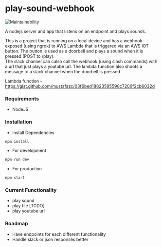 # play-sound-webhook
[![Maintainability](https://api.codeclimate.com/v1/badges/d0c3d0ebf4b0a85ffca7/maintainability)](https://codeclimate.com/github/mustafazc/play-sound-webhook/maintainability)

A nodejs server and app that listens on an endpoint and plays sounds. 

This is a project that is running on a local device and has a webhook exposed (using ngrok) to AWS Lambda that is triggered via an AWS IOT button. The button is used as a doorbell and plays a sound when it is pressed (POST to /play).  
The slack channel can calso call the webhook (using slash commands) with a url that just plays a youtube url.
The lambda function also shoots a message to a slack channel when the doorbell is pressed. 

Lambda function - https://gist.github.com/mustafazc/03f6bed18823595598c7206f2cb6032d

### Requirements
* NodeJS

### Installation
* Install Dependencies
```javascript
npm install
```
* For development
```javascript
npm run dev
```

* For production
```javascript
npm start
```

### Current Functionality
* play sound 
* play file [TODO]
* play youtube url

### Roadmap 
* Have endpoints for each different functionality
* Handle slack or json responses better
